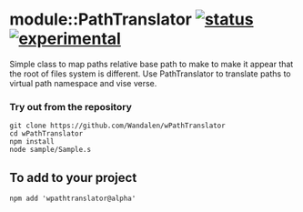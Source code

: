 
# module::PathTranslator [![status](https://github.com/Wandalen/wPathTranslator/workflows/publish/badge.svg)](https://github.com/Wandalen/wPathTranslator/actions?query=workflow%3Apublish) [![experimental](https://img.shields.io/badge/stability-experimental-orange.svg)](https://github.com/emersion/stability-badges#experimental)

Simple class to map paths relative base path to make to make it appear that the root of files system is different.  Use PathTranslator to translate paths to virtual path namespace and vise verse.

### Try out from the repository
```
git clone https://github.com/Wandalen/wPathTranslator
cd wPathTranslator
npm install
node sample/Sample.s
```

## To add to your project
```
npm add 'wpathtranslator@alpha'
```





























































